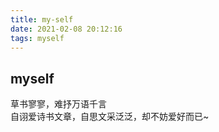 ```yaml
---
title: my-self
date: 2021-02-08 20:12:16
tags: myself
---
```

## myself
草书寥寥，难抒万语千言  
自诩爱诗书文章，自思文采泛泛，却不妨爱好而已~ 

